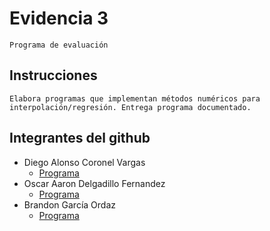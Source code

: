 # Evidencia 3
    Programa de evaluación

## Instrucciones
    Elabora programas que implementan métodos numéricos para interpolación/regresión. Entrega programa documentado.

## Integrantes del github
- Diego Alonso Coronel Vargas
    - [Programa](/Tema%205/Evidencia3/T5%20-%20E3%20-%20Programa.pdf)
- Oscar Aaron Delgadillo Fernandez
    - [Programa](/Tema%205/Evidencia3/T5%20-%20E3%20%20-%20%20%20%20Programa%20O.pdf)
- Brandon García Ordaz
    - [Programa](/Tema%205/Evidencia3/T5%20-%20E3%20-%20ProgramaBrandon.pdf)